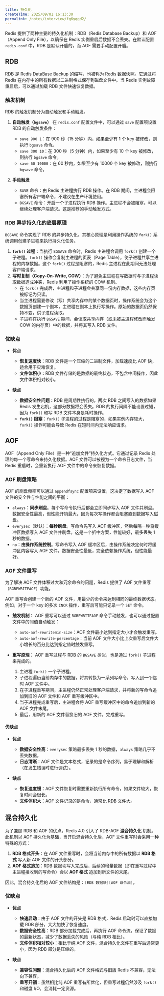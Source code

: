 ```yaml
---
title: 持久化
createTime: 2025/09/01 16:13:30
permalink: /notes/interview/fg6yqgd2/
---
```

Redis 提供了两种主要的持久化机制：RDB（Redis Database Backup）和 AOF（Append Only File），以确保在 Redis 实例重启后数据不会丢失。在默认配置 `redis.conf` 中，RDB 是默认开启的，而 AOF 需要手动配置开启。

## RDB

RDB 是 Redis DataBase Backup 的缩写，也被称为 Redis 数据快照。它通过将 Redis 在内存中的所有数据以二进制格式保存到磁盘文件中。当 Redis 实例故障重启后，可以通过加载 RDB 文件快速恢复数据。

### 触发机制

RDB 的触发机制分为自动触发和手动触发。

1. **自动触发（`bgsave`）**
    在 `redis.conf` 配置文件中，可以通过 `save` 配置项设置 RDB 的自动触发条件：
    * `save 900 1`：在 900 秒（15 分钟）内，如果至少有 1 个 key 被修改，则执行 `bgsave` 命令。
    * `save 300 10`：在 300 秒（5 分钟）内，如果至少有 10 个 key 被修改，则执行 `bgsave` 命令。
    * `save 60 10000`：在 60 秒内，如果至少有 10000 个 key 被修改，则执行 `bgsave` 命令。

2. **手动触发**
    * `SAVE` 命令：由 Redis 主进程执行 RDB 操作。在 RDB 期间，主进程会阻塞所有客户端命令，不建议在生产环境使用。
    * `BGSAVE` 命令：开启一个子进程执行 RDB 操作。主进程不会被阻塞，可以继续处理客户端请求。这是推荐的手动触发方式。

### RDB 异步持久化的底层原理

`BGSAVE` 命令实现了 RDB 的异步持久化。其核心原理是利用操作系统的 `fork()` 系统调用创建子进程来执行持久化任务。

1. **`fork()` 过程**：当执行 `BGSAVE` 命令时，Redis 主进程会调用 `fork()` 创建一个子进程。`fork()` 操作会复制主进程的页表（Page Table），使子进程共享主进程的内存数据。这个 `fork()` 过程是阻塞的，Redis 主进程在此期间无法处理客户端请求。
2. **写时复制（Copy-On-Write, COW）**：为了避免主进程在写数据时与子进程读取数据造成冲突，Redis 利用了操作系统的 COW 机制。
    * 在 `fork()` 完成后，主进程和子进程会共享同一份内存数据，这些内存页被标记为只读。
    * 当主进程需要修改（写）共享内存中的某个数据页时，操作系统会为这个数据页创建一个副本，主进程在副本上执行写操作。原始的数据页仍然保持不变，供子进程读取。
    * 子进程在执行 `BGSAVE` 期间，会读取共享内存（或未被主进程修改而触发 COW 的内存页）中的数据，并将其写入 RDB 文件。

### 优缺点

* **优点**
    * **恢复速度快**：RDB 文件是一个压缩的二进制文件，加载速度比 AOF 快，适合用于灾难恢复。
    * **文件体积小**：RDB 文件存储的是数据的最终状态，不包含中间操作，因此文件体积相对较小。

* **缺点**
    * **数据安全性问题**：RDB 是周期性执行的，两次 RDB 之间写入的数据如果 Redis 发生宕机，这部分数据将会丢失。RDB 的执行间隔不能设置过短，因为 `fork()` 和写 RDB 文件本身是耗时操作。
    * **`fork()` 阻塞**：`fork()` 子进程的过程是阻塞的，如果实例内存较大，`fork()` 操作可能会导致 Redis 在短时间内无法响应请求。

## AOF

AOF（Append Only File）是一种“追加文件”持久化方式。它通过记录 Redis 处理的每一个写命令来持久化数据。AOF 文件可以被视为一个命令日志文件，当 Redis 重启时，会重新执行 AOF 文件中的命令来恢复数据。

### AOF 刷盘策略

AOF 的刷盘频率可以通过 `appendfsync` 配置项来设置，这决定了数据写入 AOF 文件的安全性与性能之间的平衡：

* `always`：**同步刷盘**。每个写命令执行后都会立即同步写入 AOF 文件并刷盘。数据安全性最高，但性能开销最大，因为每次写操作都会阻塞直到数据写入磁盘。
* `everysec`（默认）：**每秒刷盘**。写命令先写入 AOF 缓冲区，然后每隔一秒将缓冲区数据写入 AOF 文件并刷盘。这是一个折中方案，性能较好，最多丢失 1 秒的数据。
* `no`：**由操作系统控制**。写命令写入 AOF 缓冲区后，由操作系统决定何时将缓冲区内容写入 AOF 文件。数据安全性最低，完全依赖操作系统，但性能最好。

### AOF 文件重写

为了解决 AOF 文件体积过大和冗余命令的问题，Redis 提供了 AOF 文件重写（`BGREWRITEAOF`）功能。

AOF 重写会创建一个新的 AOF 文件，用最少的命令来达到相同的最终数据状态。例如，对于一个 key 的多次 `INCR` 操作，重写后可能只记录一个 `SET` 命令。

- **触发机制**：
	AOF 重写可以通过 `BGREWRITEAOF` 命令手动触发，也可以通过配置文件中的阈值自动触发：
	* `auto-aof-rewritemin-size`：AOF 文件最小达到指定大小才会触发重写。
	* `auto-aof-rewrite-percentage`：当前 AOF 文件大小比上次重写后文件大小增长的百分比达到指定值时触发重写。

- **重写原理**：
	AOF 重写过程与 RDB 的 `BGSAVE` 类似，也是通过 `fork()` 子进程来完成的。
	1.  主进程 `fork()` 一个子进程。
	2.  子进程遍历当前内存中的数据，将其转换为一系列写命令，写入到一个临时 AOF 文件中。
	3.  在子进程重写期间，主进程仍然正常处理客户端请求，并将新的写命令追加到旧的 AOF 文件和 AOF 重写缓冲区中。
	4.  当子进程完成重写后，主进程会将 AOF 重写缓冲区中的命令追加到新的 AOF 文件末尾。
	5.  最后，用新的 AOF 文件替换旧的 AOF 文件，完成重写。

#### 优缺点

* **优点**
    * **数据安全性高**：`everysec` 策略最多丢失 1 秒的数据，`always` 策略几乎不丢失数据。
    * **日志清晰**：AOF 文件是文本格式，记录的是命令序列，易于理解和解析（在发生错误时进行调试）。

* **缺点**
    * **恢复速度慢**：AOF 文件恢复时需要重新执行所有命令，如果文件较大，恢复时间会很长。
    * **文件体积大**：AOF 文件记录的是命令，通常比 RDB 文件大。

## 混合持久化

为了兼顾 RDB 和 AOF 的优点，Redis 4.0 引入了 RDB-AOF **混合持久化** 机制。此机制以 AOF 持久化为基础，当开启混合持久化后，AOF 文件重写时会采用一种特殊的方式：

1. **RDB 格式开头**：在 AOF 文件重写时，会将当前内存中的所有数据以 **RDB 格式** 写入新 AOF 文件的开头部分。
2. **AOF 格式追加**：RDB 数据块写入完成后，后续的增量数据（即在重写过程中主进程接收到的写命令）会以 **AOF 格式** 追加到新文件的末尾。

因此，混合持久化后的 AOF 文件结构是：`[RDB 数据块][AOF 命令流]`。

### 优缺点

* **优点**
    * **快速启动**：由于 AOF 文件的开头是 RDB 格式，Redis 启动时可以直接加载 RDB 部分，大大加快了恢复速度。
    * **数据安全性高**：RDB 部分加载完成后，再执行 AOF 命令流，保证了数据的最新状态，减少了数据丢失的风险（与纯 RDB 相比）。
    * **文件体积相对较小**：相比于纯 AOF 文件，混合持久化文件在重写后通常更小，因为 RDB 部分是压缩的。

* **缺点**
    * **兼容性问题**：混合持久化后的 AOF 文件格式与旧版 Redis 不兼容，无法向下兼容。
    * **重写开销**：虽然相比纯 AOF 重写有所优化，但重写过程仍然涉及 `fork()` 和磁盘 I/O，会消耗一定资源。

